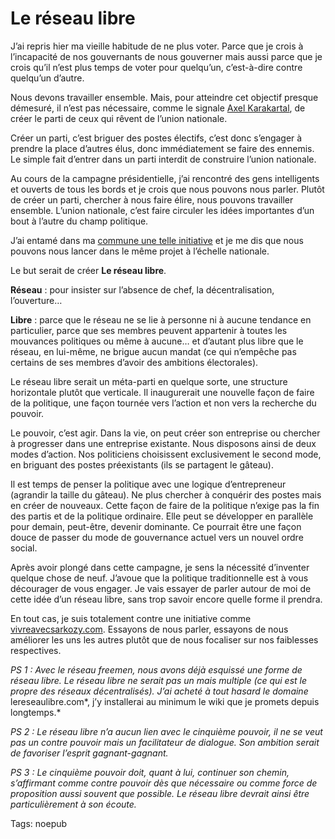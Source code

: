 # Le réseau libre

J’ai repris hier ma vieille habitude de ne plus voter. Parce que je crois à l’incapacité de nos gouvernants de nous gouverner mais aussi parce que je crois qu’il n’est plus temps de voter pour quelqu’un, c’est-à-dire contre quelqu’un d’autre.<span id="more-446"></span>

Nous devons travailler ensemble. Mais, pour atteindre cet objectif presque démesuré, il n’est pas nécessaire, comme le signale [Axel Karakartal](http://www.page2007.com/2007/05/04/notre-choix-pour-le-second-tour-de-la-presidentielle-2007-logique-de-partis-logique-de-reseaux/), de créer le parti de ceux qui rêvent de l’union nationale.

Créer un parti, c’est briguer des postes électifs, c’est donc s’engager à prendre la place d’autres élus, donc immédiatement se faire des ennemis. Le simple fait d’entrer dans un parti interdit de construire l’union nationale.

Au cours de la campagne présidentielle, j’ai rencontré des gens intelligents et ouverts de tous les bords et je crois que nous pouvons nous parler. Plutôt de créer un parti, chercher à nous faire élire, nous pouvons travailler ensemble. L’union nationale, c’est faire circuler les idées importantes d’un bout à l’autre du champ politique.

J’ai entamé dans ma [commune une telle initiative](http://www.balaruc.fr) et je me dis que nous pouvons nous lancer dans le même projet à l’échelle nationale.

Le but serait de créer **Le réseau libre**.

**Réseau** : pour insister sur l’absence de chef, la décentralisation, l’ouverture…

**Libre** : parce que le réseau ne se lie à personne ni à aucune tendance en particulier, parce que ses membres peuvent appartenir à toutes les mouvances politiques ou même à aucune… et d’autant plus libre que le réseau, en lui-même, ne brigue aucun mandat (ce qui n’empêche pas certains de ses membres d’avoir des ambitions électorales).

Le réseau libre serait un méta-parti en quelque sorte, une structure horizontale plutôt que verticale. Il inaugurerait une nouvelle façon de faire de la politique, une façon tournée vers l’action et non vers la recherche du pouvoir.

Le pouvoir, c’est agir. Dans la vie, on peut créer son entreprise ou chercher à progresser dans une entreprise existante. Nous disposons ainsi de deux modes d’action. Nos politiciens choisissent exclusivement le second mode, en briguant des postes préexistants (ils se partagent le gâteau).

Il est temps de penser la politique avec une logique d’entrepreneur (agrandir la taille du gâteau). Ne plus chercher à conquérir des postes mais en créer de nouveaux. Cette façon de faire de la politique n’exige pas la fin des partis et de la politique ordinaire. Elle peut se développer en parallèle pour demain, peut-être, devenir dominante. Ce pourrait être une façon douce de passer du mode de gouvernance actuel vers un nouvel ordre social.

Après avoir plongé dans cette campagne, je sens la nécessité d’inventer quelque chose de neuf. J’avoue que la politique traditionnelle est à vous décourager de vous engager. Je vais essayer de parler autour de moi de cette idée d’un réseau libre, sans trop savoir encore quelle forme il prendra.

En tout cas, je suis totalement contre une initiative comme [vivreavecsarkozy.com](http://www.vivreavecsarkozy.com). Essayons de nous parler, essayons de nous améliorer les uns les autres plutôt que de nous focaliser sur nos faiblesses respectives.

*PS 1 : Avec le réseau freemen, nous avons déjà esquissé une forme de réseau libre. Le réseau libre ne serait pas un mais multiple (ce qui est le propre des réseaux décentralisés). J’ai acheté à tout hasard le domaine* lereseaulibre.com*, j’y installerai au minimum le wiki que je promets depuis longtemps.*

*PS 2 : Le réseau libre n’a aucun lien avec le cinquième pouvoir, il ne se veut pas un contre pouvoir mais un facilitateur de dialogue. Son ambition serait de favoriser l’esprit gagnant-gagnant.*

*PS 3 : Le cinquième pouvoir doit, quant à lui, continuer son chemin, s’affirmant comme contre pouvoir dès que nécessaire ou comme force de proposition aussi souvent que possible. Le réseau libre devrait ainsi être particulièrement à son écoute.*

Tags: noepub